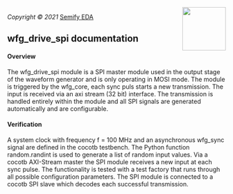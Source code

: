 <img align="right" src="https://github.com/semify-eda/wfg/blob/main/doc/semify.png" width="100" height="100" >

*Copyright © 2021* [Semify EDA](
https://github.com/semify-eda)

## wfg_drive_spi documentation

#### Overview

The wfg_drive_spi module is a SPI master module used in the output stage of the waveform generator and is only operating in MOSI mode. The module is
triggered by the wfg_core, each sync puls starts a new transmission.
The input is received via an axi stream (32 bit) interface.
The transmission is handled entirely within the module and all SPI signals are generated automatically and are configurable.

#### Verification

A system clock with frequency f = 100 MHz and an asynchronous wfg_sync signal are defined in the cocotb testbench. 
The Python function random.randint is used to generate a list of random input values. Via a cocotb AXI-Stream master the SPI module receives a new input
at each sync pulse. The functionality is tested with a test factory that runs through all possible configuration parameters. 
The SPI module is connected to a cocotb SPI slave which decodes each successful transmission.